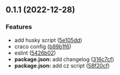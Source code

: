 

## 0.1.1 (2022-12-28)


### Features

* add husky script ([5e105dd](https://github.com/qlover/template-with-react/commit/5e105ddabde84b4fe59ffaf7054a954e99b465f5))
* craco config ([b89b1f6](https://github.com/qlover/template-with-react/commit/b89b1f6e8687594306a4cbabd7ef2b06e6a90caa))
* eslint ([5426b02](https://github.com/qlover/template-with-react/commit/5426b02b5bdfe8e054f6b1de75d8a9dc75f14bf2))
* **package.json:** add changelog ([316c7cf](https://github.com/qlover/template-with-react/commit/316c7cfa87f144726fe54cdc33702efb97568632))
* **package.json:** add cz script ([58f20cf](https://github.com/qlover/template-with-react/commit/58f20cf7c932ab3c60ecebf0bcd1de62b33e6884))